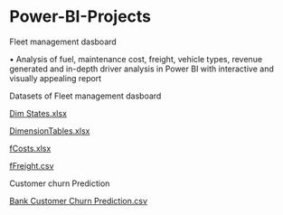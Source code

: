 # Power-BI-Projects

Fleet management dasboard

•	Analysis of  fuel, maintenance cost, freight, vehicle types, revenue generated and in-depth driver analysis in Power BI with interactive and visually appealing report



Datasets of Fleet management dasboard

[Dim States.xlsx](https://github.com/chirag481/Power-BI-Projects/files/13257439/Dim.States.xlsx)


[DimensionTables.xlsx](https://github.com/chirag481/Power-BI-Projects/files/13257440/DimensionTables.xlsx)


[fCosts.xlsx](https://github.com/chirag481/Power-BI-Projects/files/13257441/fCosts.xlsx)


[fFreight.csv](https://github.com/chirag481/Power-BI-Projects/files/13257442/fFreight.csv)


Customer churn Prediction


[Bank Customer Churn Prediction.csv](https://github.com/chirag481/Power-BI-Projects/files/13257450/Bank.Customer.Churn.Prediction.csv)
